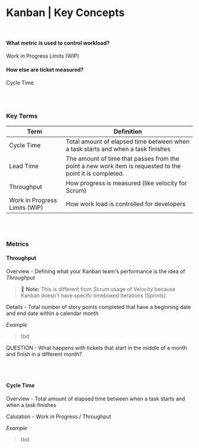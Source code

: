 # Kanban | Key Concepts

<br>

#### What metric is used to control workload?

Work in Progress Limits (WIP)

#### How else are ticket measured?

Cycle Time

<br><br>

### Key Terms

| Term                          | Definition                                                                                               |
| ----------------------------- | -------------------------------------------------------------------------------------------------------- |
| Cycle Time                    | Total amount of elapsed time between when a task starts and when a task finishes                         |
| Lead Time                     | The amount of time that passes from the point a new work item is requested to the point it is completed. |
| Throughput                    | How progress is measured (like velocity for Scrum)                                                       |
| Work in Progress Limits (WIP) | How work load is controlled for developers                                                               |

<br><br>

### Metrics

#### Throughput

Overview - Defining what your Kanban team's performance is the idea of _Throughput_

> :memo: **Note:** This is different from Scrum usage of Velocity because Kanban doesn't have specifc timeboxed Iterations (Sprints).

Details - Total number of story points completed that have a beginning date and end date within a calendar month

_Example_

<blockquote>
tbd

</blockquote>

<span class="warning">QUESTION - What happens with tickets that start in the middle of a month and finish in a different month?</span>

<br><br>

#### Cycle Time

Overview - Total amount of elapsed time between when a task starts and when a task finishes

Calulation - Work in Progress / Throughput

_Example_

<blockquote>
tbd

</blockquote>
